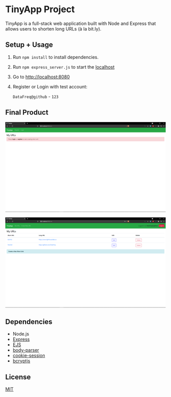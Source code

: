# TinyApp Project

TinyApp is a full-stack web application built with Node and Express that allows users to shorten long URLs (à la bit.ly).

## Setup + Usage

1. Run `npm install` to install dependencies.
2. Run `npm express_server.js` to start the [localhost](http://localhost:8080)
3. Go to [http://localhost:8080](http://localhost:8080)
4. Register or Login with test account:

   `DataFreq@github` - `123`

## Final Product

!["TinyApp's Login Page"](./docs/readme-login.PNG)

!["Home page with all your urls"](./docs/readme-urls.PNG)

## Dependencies
- Node.js
- [Express](https://www.npmjs.com/package/express)
- [EJS](https://www.npmjs.com/package/ejs)
- [body-parser](https://www.npmjs.com/package/body-parser)
- [cookie-session](https://www.npmjs.com/package/cookie-session)
- [bcryptjs](https://www.npmjs.com/package/bcryptjs)

## License
[MIT](https://choosealicense.com/licenses/mit/)